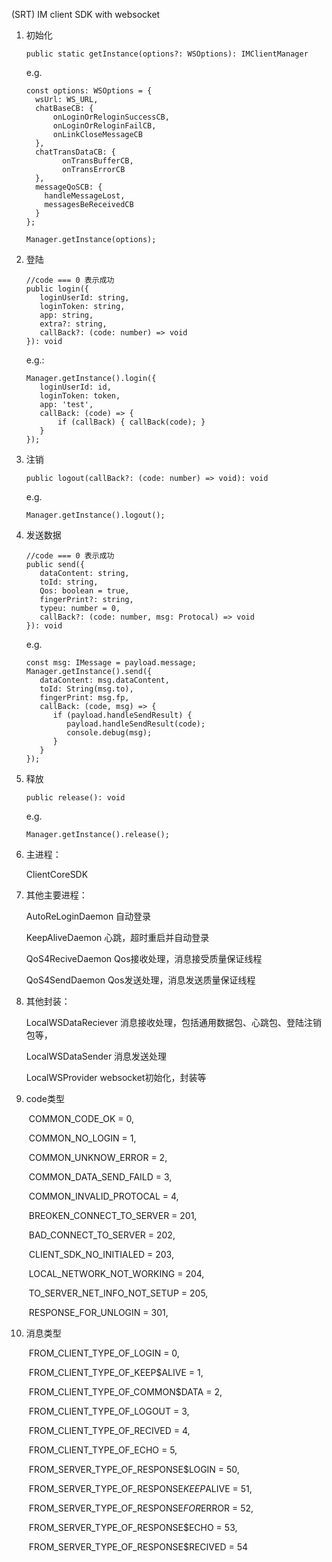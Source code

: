 (SRT) IM client SDK with websocket

1. 初始化

   ```tsx
   public static getInstance(options?: WSOptions): IMClientManager
   ```

   e.g.

   ```tsx
   const options: WSOptions = {
     wsUrl: WS_URL,
     chatBaseCB: {
         onLoginOrReloginSuccessCB,
         onLoginOrReloginFailCB,
         onLinkCloseMessageCB
     },
     chatTransDataCB: {
           onTransBufferCB,
           onTransErrorCB
     },
     messageQoSCB: {
       handleMessageLost,
       messagesBeReceivedCB
     }
   };
   
   Manager.getInstance(options);
   ```

   

2. 登陆

   ```tsx
   //code === 0 表示成功
   public login({
      loginUserId: string,
      loginToken: string,
      app: string,
      extra?: string,
      callBack?: (code: number) => void
   }): void
   ```

   e.g.: 

   ```tsx
   Manager.getInstance().login({
      loginUserId: id,
      loginToken: token,
      app: 'test',
      callBack: (code) => {
   		  if (callBack) { callBack(code); }
      }
   });
   ```

   

3. 注销

   ```tsx
   public logout(callBack?: (code: number) => void): void 
   ```

   e.g.

   ```tsx
   Manager.getInstance().logout();
   ```

   

4. 发送数据

   ```tsx
   //code === 0 表示成功
   public send({
      dataContent: string,
      toId: string,
      Qos: boolean = true,
      fingerPrint?: string,
      typeu: number = 0,
      callBack?: (code: number, msg: Protocal) => void
   }): void
   ```

   e.g.

   ```tsx
   const msg: IMessage = payload.message;
   Manager.getInstance().send({
      dataContent: msg.dataContent,
      toId: String(msg.to),
      fingerPrint: msg.fp,
      callBack: (code, msg) => {
         if (payload.handleSendResult) {
            payload.handleSendResult(code);
            console.debug(msg);
         }
      }
   });
   ```

5. 释放
   ```tsx
   public release(): void
   ```

   e.g.
   ```tsx
   Manager.getInstance().release();
   ```



6. 主进程：

   ClientCoreSDK



7. 其他主要进程：

   AutoReLoginDaemon 自动登录

   KeepAliveDaemon 心跳，超时重启并自动登录

   QoS4ReciveDaemon Qos接收处理，消息接受质量保证线程

   QoS4SendDaemon Qos发送处理，消息发送质量保证线程



8. 其他封装：

   LocalWSDataReciever 消息接收处理，包括通用数据包、心跳包、登陆注销包等，

   LocalWSDataSender 消息发送处理

   LocalWSProvider websocket初始化，封装等



9. code类型

   ​    COMMON_CODE_OK = 0,

   ​    COMMON_NO_LOGIN = 1,

   ​    COMMON_UNKNOW_ERROR = 2,

   ​    COMMON_DATA_SEND_FAILD = 3,

   ​    COMMON_INVALID_PROTOCAL = 4,

   

   ​    BREOKEN_CONNECT_TO_SERVER = 201,

   ​    BAD_CONNECT_TO_SERVER = 202,

   ​    CLIENT_SDK_NO_INITIALED = 203,

   ​    LOCAL_NETWORK_NOT_WORKING = 204,

   ​    TO_SERVER_NET_INFO_NOT_SETUP = 205,

   

   ​    RESPONSE_FOR_UNLOGIN = 301,



10. 消息类型

    ​    FROM_CLIENT_TYPE_OF_LOGIN = 0,

    ​    FROM_CLIENT_TYPE_OF_KEEP$ALIVE = 1,

    ​    FROM_CLIENT_TYPE_OF_COMMON$DATA = 2,

    ​    FROM_CLIENT_TYPE_OF_LOGOUT = 3,

    ​    FROM_CLIENT_TYPE_OF_RECIVED = 4,

    ​    FROM_CLIENT_TYPE_OF_ECHO = 5,

    

    ​    FROM_SERVER_TYPE_OF_RESPONSE$LOGIN = 50,

    ​    FROM_SERVER_TYPE_OF_RESPONSE$KEEP$ALIVE = 51,

    ​    FROM_SERVER_TYPE_OF_RESPONSE$FOR$ERROR = 52,

    ​    FROM_SERVER_TYPE_OF_RESPONSE$ECHO = 53,

    ​    FROM_SERVER_TYPE_OF_RESPONSE$RECIVED = 54

